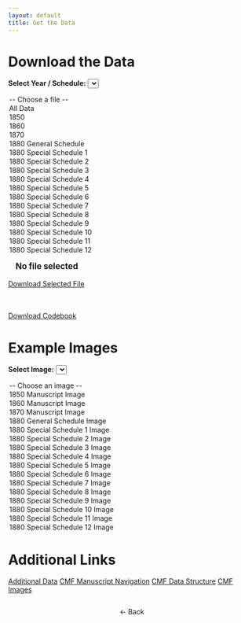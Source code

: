 ```yaml
---
layout: default
title: Get the Data
---
```


# Download the Data

<label for="data-dropdown"><strong>Select Year / Schedule:</strong></label>
<select id="data-dropdown" onchange="updateSelectedFile(this.value)">
  <option value="">-- Choose a file --</option>
  <option value="all_appended.csv">All Data</option>
  <option value="1850.csv">1850</option>
  <option value="1860.csv">1860</option>
  <option value="1870.csv">1870</option>
  <option value="1880_general.csv">1880 General Schedule</option>
  <option value="1880_special1.csv">1880 Special Schedule 1</option>
  <option value="1880_special2.csv">1880 Special Schedule 2</option>
  <option value="1880_special3.csv">1880 Special Schedule 3</option>
  <option value="1880_special4.csv">1880 Special Schedule 4</option>
  <option value="1880_special5.csv">1880 Special Schedule 5</option>
  <option value="1880_special6.csv">1880 Special Schedule 6</option>
  <option value="1880_special7.csv">1880 Special Schedule 7</option>
  <option value="1880_special8.csv">1880 Special Schedule 8</option>
  <option value="1880_special9.csv">1880 Special Schedule 9</option>
  <option value="1880_special10.csv">1880 Special Schedule 10</option>
  <option value="1880_special11.csv">1880 Special Schedule 11</option>
  <option value="1880_special12.csv">1880 Special Schedule 12</option>
</select>

<!-- Selected file name and download button -->
<span id="selected-file" style="margin-left: 15px; font-weight: bold; font-size: 1.2em;">No file selected</span>
<br><br>
<a id="download-button" class="button" href="#" onclick="downloadSelectedFile()">Download Selected File</a>

<br><br>
<a class="button" href="codebook.pdf" download>Download Codebook</a>

# Example Images

<label for="images-dropdown"><strong>Select Image:</strong></label>
<select id="images-dropdown" onchange="openImageModal(this.value)">
  <option value="">-- Choose an image --</option>
  <option value="images/photo1.jpg">1850 Manuscript Image</option>
  <option value="images/photo2.jpg">1860 Manuscript Image</option>
  <option value="images/photo3.jpg">1870 Manuscript Image</option>
  <option value="images/photo4.jpg">1880 General Schedule Image</option>
  <option value="images/photo5.jpg">1880 Special Schedule 1 Image</option>
  <option value="images/photo6.jpg">1880 Special Schedule 2 Image</option>
  <option value="images/photo7.jpg">1880 Special Schedule 3 Image</option>
  <option value="images/photo8.jpg">1880 Special Schedule 4 Image</option>
  <option value="images/photo9.jpg">1880 Special Schedule 5 Image</option>
  <option value="images/photo10.jpg">1880 Special Schedule 6 Image</option>
  <option value="images/photo11.jpg">1880 Special Schedule 7 Image</option>
  <option value="images/photo12.jpg">1880 Special Schedule 8 Image</option>
  <option value="images/photo13.jpg">1880 Special Schedule 9 Image</option>
  <option value="images/photo14.jpg">1880 Special Schedule 10 Image</option>
  <option value="images/photo15.jpg">1880 Special Schedule 11 Image</option>
  <option value="images/photo16.jpg">1880 Special Schedule 12 Image</option>
</select>


# Additional Links

<div class="button-grid">
  <a class="button" href="additional-data.html">Additional Data</a>
  <a class="button" href="navigation.html">CMF Manuscript Navigation</a>
  <a class="button" href="data-structure.html">CMF Data Structure</a>
  <a class="button" href="search.html">CMF Images</a>
</div>

<div style="text-align: center; margin-top: 2em;">
  <a href="javascript:window.history.back();" style="text-decoration: none; font-size: 1em; color: inherit; cursor: pointer;">
    ← Back
  </a>
</div>

<script>
let selectedFile = "";
let selectedImage = "";

function updateSelectedFile(fileUrl) {
  const dropdown = document.getElementById('data-dropdown');
  selectedFile = dropdown.value;
  document.getElementById('selected-file').textContent = selectedFile || "No file selected";
}

function updateSelectedImage(fileUrl) {
  const dropdown = document.getElementById('images-dropdown');
  selectedImage = dropdown.value;
  document.getElementById('selected-image').textContent = selectedImage || "No image selected";
}

function downloadSelectedFile() {
  if (!selectedFile) {
    alert("Please select a file to download.");
    return;
  }
  const link = document.createElement('a');
  link.href = selectedFile;
  link.download = selectedFile.split('/').pop();
  document.body.appendChild(link);
  link.click();
  document.body.removeChild(link);
}

function downloadSelectedImage() {
  if (!selectedImage) {
    alert("Please select an image to download.");
    return;
  }
  const link = document.createElement('a');
  link.href = selectedImage;
  link.download = selectedImage.split('/').pop();
  document.body.appendChild(link);
  link.click();
  document.body.removeChild(link);
}
</script>

<script>
let selectedFile = "";

function updateSelectedFile(fileUrl) {
  const dropdown = document.getElementById('data-dropdown');
  selectedFile = dropdown.value;
  document.getElementById('selected-file').textContent = selectedFile || "No file selected";
}

function downloadSelectedFile() {
  if (!selectedFile) {
    alert("Please select a file to download.");
    return;
  }
  const link = document.createElement('a');
  link.href = selectedFile;
  link.download = selectedFile.split('/').pop();
  document.body.appendChild(link);
  link.click();
  document.body.removeChild(link);
}
</script>

<!-- The Modal -->
<div id="imageModal" class="modal">
  <span class="close" onclick="closeImageModal()">&times;</span>
  <img class="modal-content" id="modalImg">
  <div id="caption"></div>
</div>

<style>
/* Modal styles */
.modal {
  display: none; 
  position: fixed; 
  z-index: 1000; 
  padding-top: 60px; 
  left: 0;
  top: 0;
  width: 100%; 
  height: 100%; 
  overflow: auto; 
  background-color: rgba(0,0,0,0.8);
}

.modal-content {
  margin: auto;
  display: block;
  max-width: 90%;
  max-height: 80%;
  border-radius: 8px;
}

.close {
  position: absolute;
  top: 15px;
  right: 35px;
  color: white;
  font-size: 40px;
  font-weight: bold;
  cursor: pointer;
}

#caption {
  margin: auto;
  display: block;
  text-align: center;
  color: white;
  padding: 10px 0;
}
</style>

<script>
function openImageModal(src) {
  if (!src) return;
  var modal = document.getElementById("imageModal");
  var modalImg = document.getElementById("modalImg");
  var caption = document.getElementById("caption");
  modal.style.display = "block";
  modalImg.src = src;
  caption.textContent = src.split('/').pop();
}

function closeImageModal() {
  var modal = document.getElementById("imageModal");
  modal.style.display = "none";
}
</script>

